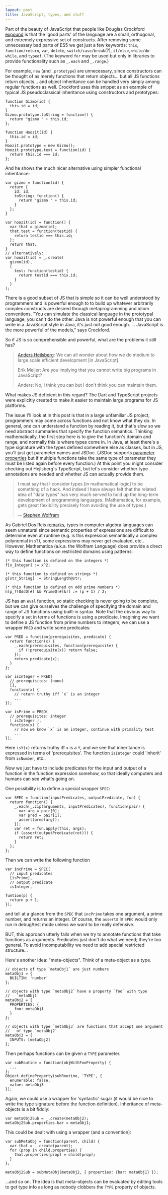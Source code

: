 ```yaml
---
layout: post
title: JavaScript, types, and stuff
---
```


Part of the beauty of JavaScript that people like Douglas Crockford
[expound](https://youtu.be/ya4UHuXNygM?list=PLgEN6Yip8UBKt4j7_KJhhAMnggkA-5svC)
is that the 'good parts' of the language are a small, orthogonal, and
extremely expressive set of constructs.
After removing some unnecessary bad parts of ES5 we get just a few keywords:
`this`,
`function/return`,
`var`,
`delete`,
`switch/case/break`(?),
`if/else`,
`while/do while`, and
`typeof`.
(The keyword `for` may be used but only in libraries to provide functionality
such as `_.each` and `_.range`.)

For example, `new` (and `.prototype`) are unnecessary, since constructors
can be thought of as merely functions that return objects... but all JS
functions return objects... and object inheritance can be handled very simply
among regular functions as well.
Crockford uses this snippet as an example of typical JS pseudoclassical
inheritance using constructors and prototypes:

    function Gizmo(id) {
      this.id = id;
    }
    Gizmo.prototype.toString = function() {
      return "gizmo " + this.id;
    };

    function Hoozit(id) {
      this.id = id;
    }
    Hoozit.prototype = new Gizmo();
    Hoozit.prototype.text = function(id) {
      return this.id === id;
    };

And he shows the much nicer alternative using simpler functional inheritance:

    var gizmo = function(id) {
      return {
        id: id,
        toString: function() {
          return 'gizmo ' + this.id;
        }
      };
    }

    var hoozit(id) = function() {
      var that = gizmo(id);
      that.test = function(testid) {
        return testid === this.id;
      };
      return that;
    }
    // alternatively:
    var hoozit(id) = _.create(
      gizmo(id),
      {
        test: function(testid) {
          return testid === this.id;
        }
      }
    );

There is a good subset of JS that is simple so it
can be well understood by programmers and is powerful enough to to build up
whatever arbitrarily complex constructs are desired through metaprogramming and
idiom conventions.
"You can simulate the classical language in the prototypal language, you
can't do the other.
Java is not powerful enough that you can write in a JavaScript style in
Java, it's just not good enough. ...
JavaScript is the more powerful of the models," says Crockford.

So if JS is so comprehensible and powerful, what are the problems it still has?

> [Anders Hejlsberg](https://channel9.msdn.com/Events/Lang-NEXT/Lang-NEXT-2012/Panel-Web-and-Cloud-Programming):
> We can all wonder about how we do medium to large scale efficient development
> [in JavaScript].
>
> Erik Meijer:
> Are you implying that you cannot write big programs in JavaScript?
>
> Anders:
> No, I think you can but I don't think you can maintain them.

What makes JS deficient in this regard?
The Dart and TypeScript projects were explicitly created to make it easier
to maintain large programs for JS platforms.

The issue I'll look at in this post is that in a large unfamiliar JS project,
programmers may come across functions and not know what they do.
In general, one can understand a function by reading it, but that's slow so
we need abstract summaries that specify the function semantics.
Thinking mathematically, the first step here is to give the function's
domain and range, and normally this is where types come in.
In Java, at least there's a type signature with the types defined somewhere
else as classes, but in JS, you'll just get parameter names and JSDoc.
(JSDoc supports [parameter properties](http://usejsdoc.org/tags-param.html#parameters-with-properties)
but if multiple functions take the same type of parameter they must be
listed again before every function.)
At this point you might consider checking out Hejlsberg's TypeScript, but
let's consider whether type annotations are needed and whether JS can actually
provide them.

> I must say that I consider types [in mathematical logic] to be something of a
> hack.
> And indeed I have always felt that the related idea of "data types" has
> very much served to hold up the long-term development of  programming
> languages.
> (Mathematica, for example, gets great flexibility precisely from
> avoiding the use of types.)
>
> -- [Stephen Wolfram](http://blog.stephenwolfram.com/2010/11/100-years-since-principia-mathematica/)

As Gabriel Dos Reis [remarks](http://research.microsoft.com/apps/video/default.aspx?id=192429&r=1),
types in computer algebra languages can seem unnatural since semantic properties
of expressions are difficult to determine even at runtime (e.g. is this
expression semantically a complex polynomial in `x`?), some expressions
may never get evaluated, etc..
However, Mathematica (a.k.a. the Wolfram Language) does provide a direct way
to define functions on restricted domains using patterns:

    (* this function is defined on the integers *)
    f[x_Integer] := x^2;

    (* this function is defined on strings *)
    g[str_String] := StringLength@str;

    (* this function is defined on odd prime numbers *)
    h[p_?(OddQ[#] && PrimeQ[#]&)] := (p + 1) / 2;

JS has an `eval` function, so static checking is never going to be complete,
but we can give ourselves the challenge of specifying the domain and range of
JS functions using built-in syntax.
Note that the obvious way to specify a set in terms of functions is using
a predicate.
Imagining we want to define a JS function from prime numbers to integers, we
can use a wrapper `PRED` and write some predicates:

    var PRED = function(prerequisites, predicate) {
      return function(x) {
        _.each(prerequisites, function(prerequisite) {
          if (!prerequisite(x)) return false;
        });
        return predicate(x);
      }
    };

    var isInteger = PRED(
      // prerequisites: (none)
      [],
      function(x) {
        // return truthy iff `x` is an integer
        ...
    });

    var isPrime = PRED(
      // prerequisites: integer
      [ isInteger ],
      function(x) {
        // now we know `x` is an integer, continue with primality test
        ...
    });

Here `isY(x)` returns truthy iff `x` is a `Y`, and we see that inheritance
is expressed in terms of 'prerequisites'.
The function `isInteger` could 'inherit' from `isNumber`, etc..

Now we just have to include predicates for the input and output of a function
in the function expression somehow, so that ideally computers and humans
can see what's going on.

One possibility is to define a special wrapper `SPEC`:

    var SPEC = function(inputPredicates, outputPredicate, fun) {
      return function() {
        _.each(_.zip(arguments, inputPredicates), function(pair) {
          var arg = pair[0];
          var pred = pair[1];
          assert(pred(arg));
        });
        var ret = fun.apply(this, args);
        if (assert(outputPredicate(ret))) {
          return ret;
        }
      };
    };

Then we can write the following function

    var incPrime = SPEC(
      // input predicates
      [isPrime],
      // output predicate
      isInteger,

    funtion(p) {
      return p + 1;
    });

and tell at a glance from the `SPEC` that `incPrime` takes one argument, a
prime number, and returns an integer.
Of course, the `assert`s in `SPEC` would only run in debug/test mode
unless we want to be really defensive.

BUT, this approach utterly fails when we try to annotate functions that take
functions as arguments.
Predicates just don't do what we need; they're too general.
To avoid incomputability we need to add special restricted structure...

Here's another idea: "meta-objects".
Think of a meta-object as a type.

    // objects of type `metaObj1` are just numbers
    metaObj1 = {
      BUILTIN: 'number'
    };

    // objects with type `metaObj2` have a property `foo` with type
    //   `metaObj1`
    metaObj2 = {
      PROPERTIES: {
        foo: metaObj1
      }
    };

    // objects with type `metaObj3` are functions that accept one argument
    //   of type `metaObj2`
    metaObj3 = {
      INPUTS: [metaObj2]
    };

Then perhaps functions can be given a `TYPE` parameter.

    var subRoutine = function(objWithFooProperty) {
      ...
    };
    Object.defineProperty(subRoutine, 'TYPE', {
      enumerable: false,
      value: metaObj3
    });

Again, we could use a wrapper for 'syntactic' sugar (it would be nice
to write the type signature before the function definition).
Inheritance of meta-objects is a bit fiddly:

    var metaObj2Sub = _.create(metaObj2);
    metaObj2Sub.properties.bar = metaObj1;

This could be dealt with using a wrapper (and a convention):

    var subMetaObj = function(parent, child) {
      var that = _.create(parent);
      for (prop in child.properties) {
        that.properties[prop] = child[prop];
      }
    };

    metaObj2Sub = subMetaObj(metaObj2, { properties: {bar: metaObj1} });

...and so on.
The idea is that meta-objects can be evaluated by editing tools to get type
info as long as nobody clobbers the `TYPE` property of objects.

